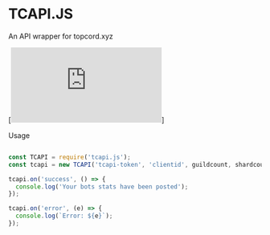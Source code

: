 # TCAPI.JS
An API wrapper for topcord.xyz

[![npm](https://img.shields.io/npm/v/tcapi.js?style=for-the-badge)]

Usage

```js

const TCAPI = require('tcapi.js');
const tcapi = new TCAPI('tcapi-token', 'clientid', guildcount, shardcount-optional);

tcapi.on('success', () => {
  console.log('Your bots stats have been posted');
});

tcapi.on('error', (e) => {
  console.log(`Error: ${e}`);
});

```
